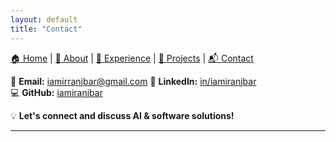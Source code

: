 ```yaml
---
layout: default
title: "Contact"
---
```


<style>
.btn {
    display: none !important;
}
</style>

[🏠 Home](./) | [📖 About](./about) | [💼 Experience](./experience) | [🚀 Projects](./projects) | [📬 Contact](./contacts)


📩 **Email:** iamirranjbar@gmail.com
🔗 **LinkedIn:** [in/iamiranjbar](https://linkedin.com/in/iamiranjbar)  
💻 **GitHub:** [iamiranjbar](https://github.com/iamiranjbar)  

💡 **Let's connect and discuss AI & software solutions!**  

---